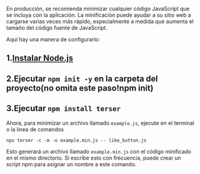 En producción, se recomienda minimizar cualquier código JavaScript que se incluya con la aplicación. La minificación puede ayudar a su sitio web a cargarse varias veces más rápido, especialmente a medida que aumenta el tamaño del código fuente de JavaScript.

Aquí hay una manera de configurarlo:

1.[Instalar Node.js](https://nodejs.org/)
---
2.Ejecutar `npm init -y` en la carpeta del proyecto(**no omita este paso!npm init**)
---
3.Ejecutar `npm install terser`
---


Ahora, para minimizar un archivo llamado `example.js`, ejecute en el terminal o la línea de comandos

```
npx terser -c -m -o example.min.js -- like_button.js
```
Esto generará un archivo llamado `example.min.js` con el código minificado en el mismo directorio. Si escribe esto con frecuencia, puede crear un script npm para asignar un nombre a este comando.
